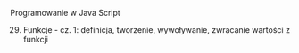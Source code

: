 Programowanie w Java Script

29. Funkcje - cz. 1: definicja, tworzenie, wywoływanie, zwracanie wartości z funkcji
